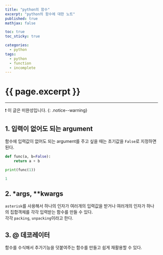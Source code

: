 ```yaml
---
title: "python의 함수"
excerpt: "python의 함수에 대한 노트"
published: true
mathjax: false

toc: true
toc_sticky: true

categories:
  - python
tags:
  - python
  - function
  - incomplete
---
```

# {{ page.excerpt }}
---
❗ 이 글은 미완성입니다.
{: .notice--warning}

## 1. 입력이 없어도 되는 argument
함수에 입력값이 없어도 되는 argument를 주고 싶을 때는 초기값을 `False`로 지정하면 된다.  

```python
def func(a, b=False):
    return a + b

print(func(1))
```

```powershell
1
```

## 2. *args, **kwargs
`asterisk`를 사용해서 하나의 인자가 여러개의 입력값을 받거나 여러개의 인자가 하나의 집합객체를 각각 입력받는 함수를 만들 수 있다.  
각각 `packing`, `unpacking`이라고 한다.  

## 3. @ 데코레이터
함수를 수식해서 추가기능을 덧붙여주는 함수를 만들고 쉽게 재활용할 수 있다.  